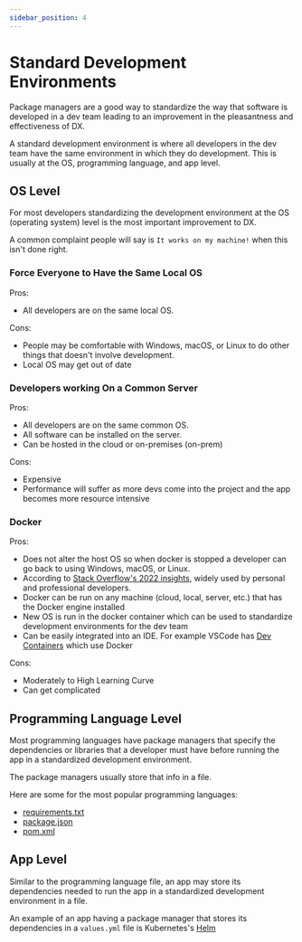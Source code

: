 ```yaml
---
sidebar_position: 4
---
```


# Standard Development Environments

Package managers are a good way to standardize the way that software is developed in a dev team leading to an improvement in the pleasantness and effectiveness of DX.

A standard development environment is where all developers in the dev team have the same environment in which they do development.  This is usually at the OS, programming language, and app level.

## OS Level

For most developers standardizing the development environment at the OS (operating system) level is the most important improvement to DX.  

A common complaint people will say is `It works on my machine!` when this isn't done right.

### Force Everyone to Have the Same Local OS

Pros: 
- All developers are on the same local OS.

Cons:
- People may be comfortable with Windows, macOS, or Linux to do other things that doesn't involve development.
- Local OS may get out of date

### Developers working On a Common Server

Pros: 
- All developers are on the same common OS.
- All software can be installed on the server.
- Can be hosted in the cloud or on-premises (on-prem)

Cons:
- Expensive 
- Performance will suffer as more devs come into the project and the app becomes more resource intensive

### Docker

Pros: 
- Does not alter the host OS so when docker is stopped a developer can go back to using Windows, macOS, or Linux.
- According to [Stack Overflow's 2022 insights](https://survey.stackoverflow.co/2022#section-most-popular-technologies-other-tools), widely used by personal and professional developers.
- Docker can be run on any machine (cloud, local, server, etc.) that has the Docker engine installed
- New OS is run in the docker container which can be used to standardize development environments for the dev team
- Can be easily integrated into an IDE.  For example VSCode has [Dev Containers](https://code.visualstudio.com/docs/devcontainers/containers) which use Docker

Cons:
- Moderately to High Learning Curve 
- Can get complicated

## Programming Language Level

Most programming languages have package managers that specify the dependencies or libraries that a developer must have before running the app in a standardized development environment.  

The package managers usually store that info in a file.

Here are some for the most popular programming languages:
- [requirements.txt](https://learnpython.com/blog/python-requirements-file/)
- [package.json](https://docs.npmjs.com/cli/v10/configuring-npm/package-json)
- [pom.xml](https://maven.apache.org/guides/introduction/introduction-to-the-pom.html)

## App Level

Similar to the programming language file, an app may store its dependencies needed to run the app in a standardized development environment in a file.

An example of an app having a package manager that stores its dependencies in a `values.yml` file is Kubernetes's [Helm](https://helm.sh/docs/chart_template_guide/values_files/#helm)
